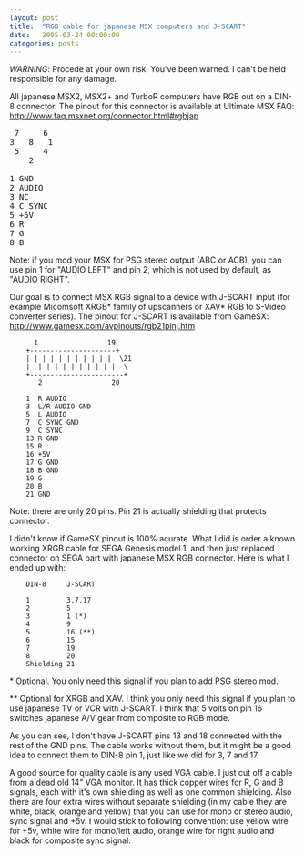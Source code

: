 ```yaml
---
layout: post
title:  "RGB cable for japanese MSX computers and J-SCART"
date:   2005-03-24 00:00:00
categories: posts
---
```


*WARNING*: Procede at your own risk. You've been warned. I can't be held responsible for any damage.

All japanese MSX2, MSX2+ and TurboR computers have RGB out on a DIN-8 connector.
The pinout for this connector is available at Ultimate MSX FAQ:
<http://www.faq.msxnet.org/connector.html#rgbjap>

<pre>
 7     6
3   8   1
 5     4
    2

1 GND
2 AUDIO
3 NC
4 C SYNC
5 +5V
6 R
7 G
8 B
</pre>

Note: if you mod your MSX for PSG stereo output (ABC or ACB), you can use pin 1
for "AUDIO LEFT" and pin 2, which is not used by default, as "AUDIO RIGHT".

Our goal is to connect MSX RGB signal to a device with J-SCART input (for
example Micomsoft XRGB* family of upscanners or XAV* RGB to S-Video converter
series). The pinout for J-SCART is available from GameSX:
<http://www.gamesx.com/avpinouts/rgb21pinj.htm>

          1                 19
        +---------------------+
        | | | | | | | | | | |  \21
        |  | | | | | | | | | |  \ 
        +-----------------------+
           2                 20
        
        1  R AUDIO
        3  L/R AUDIO GND
        5  L AUDIO
        7  C SYNC GND
        9  C SYNC  
        13 R GND
        15 R
        16 +5V
        17 G GND
        18 B GND
        19 G
        20 B
        21 GND
        
Note: there are only 20 pins. Pin 21 is actually shielding that protects
connector.

I didn't know if GameSX pinout is 100% acurate. What I did is order a known
working XRGB cable for SEGA Genesis model 1, and then just replaced connector
on SEGA part with japanese MSX RGB connector. Here is what I ended up with:

        DIN-8     J-SCART  
        
        1         3,7,17
        2         5
        3         1 (*)
        4         9
        5         16 (**)
        6         15
        7         19
        8         20
        Shielding 21

\* Optional. You only need this signal if you plan to add PSG stereo mod.

\*\* Optional for XRGB and XAV. I think you only need this signal if you plan to
use japanese TV or VCR with J-SCART. I think that 5 volts on pin 16 switches
japanese A/V gear from composite to RGB mode.

As you can see, I don't have J-SCART pins 13 and 18 connected with the rest of
the GND pins. The cable works without them, but it might be a good idea to
connect them to DIN-8 pin 1, just like we did for 3, 7 and 17.

A good source for quality cable is any used VGA cable. I just cut off a cable
from a dead old 14" VGA monitor. It has thick copper wires for R, G and B
signals, each with it's own shielding as well as one common shielding. Also
there are four extra wires without separate shielding (in my cable they are
white, black, orange and yellow) that you can use for mono or stereo audio,
sync signal and +5v. I would stick to following convention: use yellow wire for
+5v, white wire for mono/left audio, orange wire for right audio and black for
composite sync signal.
